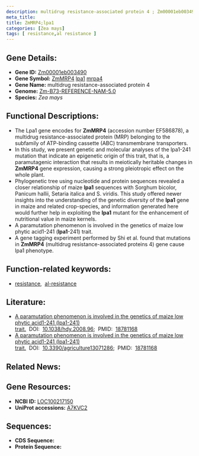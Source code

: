 ```yaml
---
description: multidrug resistance-associated protein 4 ; Zm00001eb003490 ; Zea mays
meta_title:
title: ZmMRP4;lpa1
categories: [Zea mays]
tags: [ resistance,al resistance ]
---
```


## Gene Details:
- **Gene ID:**	[Zm00001eb003490](https://www.maizegdb.org/gene_center/gene/Zm00001eb003490)
- **Gene Symbol:** <u>ZmMRP4</u>&nbsp;<u>lpa1</u>&nbsp;<u>mrpa4</u>
- **Gene Name:** multidrug resistance-associated protein 4
- **Genome:** [Zm-B73-REFERENCE-NAM-5.0](https://www.maizegdb.org/genome/assembly/Zm-B73-REFERENCE-NAM-5.0)
- **Species:** *Zea mays*

## Functional Descriptions:
   - The Lpa1 gene encodes for **ZmMRP4** (accession number EF586878), a multidrug resistance-associated protein (MRP) belonging to the subfamily of ATP-binding cassette (ABC) transmembrane transporters.
   - In this study, we present genetic and molecular analyses of the lpa1-241 mutation that indicate an epigenetic origin of this trait, that is, a paramutagenic interaction that results in meiotically heritable changes in **ZmMRP4** gene expression, causing a strong pleiotropic effect on the whole plant.
   - Phylogenetic tree using nucleotide and protein sequences revealed a closer relationship of maize **lpa1** sequences with Sorghum bicolor, Panicum hallii, Setaria italica and S. viridis. This study offered newer insights into the understanding of the genetic diversity of the **lpa1** gene in maize and related crop-species, and information generated here would further help in exploiting the **lpa1** mutant for the enhancement of nutritional value in maize kernels.
   - A paramutation phenomenon is involved in the genetics of maize low phytic acid1-241 (**lpa1**-241) trait.
   - A gene tagging experiment performed by Shi et al. found that mutations in **ZmMRP4** (multidrug resistance-associated proteins 4) gene cause lpa1 phenotype.

## Function-related keywords:
- [resistance](/tags/resistance/),&nbsp;&nbsp;[al-resistance](/tags/al-resistance/)

## Literature:
   - [A paramutation phenomenon is involved in the genetics of maize low phytic acid1-241 (lpa1-241) trait.]( https://www.nature.com/articles/hdy200896)&nbsp;&nbsp;DOI:&nbsp;&nbsp;[10.1038/hdy.2008.96](https://www.nature.com/articles/hdy200896);&nbsp;&nbsp;PMID:&nbsp;&nbsp;[18781168](https://pubmed.ncbi.nlm.nih.gov/18781168/)
   - [A paramutation phenomenon is involved in the genetics of maize low phytic acid1-241 (lpa1-241) trait.]( https://www.mdpi.com/2077-0472/13/7/1286)&nbsp;&nbsp;DOI:&nbsp;&nbsp;[10.3390/agriculture13071286](https://www.mdpi.com/2077-0472/13/7/1286);&nbsp;&nbsp;PMID:&nbsp;&nbsp;[18781168](https://pubmed.ncbi.nlm.nih.gov/18781168/)

## Related News:

## Gene Resources:
- **NCBI ID:**  [LOC100217150](https://www.ncbi.nlm.nih.gov/gene/?term=LOC100217150)
- **UniProt accessions:** [A7KVC2](https://www.uniprot.org/uniprotkb/A7KVC2/entry)



## Sequences:
- **CDS Sequence:**
- **Protein Sequence:**
